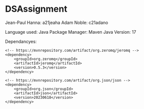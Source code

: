 # DSAssignment
Jean-Paul Hanna: a21jeaha
Adam Noble: c21adano

Language used: Java 
Package Manager: Maven
Java Version: 17

Dependancyes:  
```
<!-- https://mvnrepository.com/artifact/org.zeromq/jeromq -->
<dependency>
    <groupId>org.zeromq</groupId>
    <artifactId>jeromq</artifactId>
    <version>0.5.3</version>
</dependency>

<!-- https://mvnrepository.com/artifact/org.json/json -->
<dependency>
    <groupId>org.json</groupId>
    <artifactId>json</artifactId>
    <version>20230618</version>
</dependency>
```
